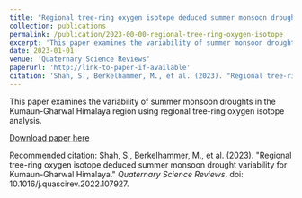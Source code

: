 ```yaml
---
title: "Regional tree-ring oxygen isotope deduced summer monsoon drought variability for Kumaun-Gharwal Himalaya"
collection: publications
permalink: /publication/2023-00-00-regional-tree-ring-oxygen-isotope
excerpt: 'This paper examines the variability of summer monsoon droughts in the Kumaun-Gharwal Himalaya region using regional tree-ring oxygen isotope analysis.'
date: 2023-01-01
venue: 'Quaternary Science Reviews'
paperurl: 'http://link-to-paper-if-available'
citation: 'Shah, S., Berkelhammer, M., et al. (2023). "Regional tree-ring oxygen isotope deduced summer monsoon drought variability for Kumaun-Gharwal Himalaya." <i>Quaternary Science Reviews</i>. doi: 10.1016/j.quascirev.2022.107927.'
---
```

This paper examines the variability of summer monsoon droughts in the Kumaun-Gharwal Himalaya region using regional tree-ring oxygen isotope analysis.

[Download paper here](http://link-to-paper-if-available)

Recommended citation: Shah, S., Berkelhammer, M., et al. (2023). "Regional tree-ring oxygen isotope deduced summer monsoon drought variability for Kumaun-Gharwal Himalaya." <i>Quaternary Science Reviews</i>. doi: 10.1016/j.quascirev.2022.107927.
